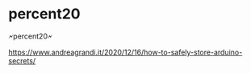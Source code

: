 # percent20
🗲percent20🗲


https://www.andreagrandi.it/2020/12/16/how-to-safely-store-arduino-secrets/
